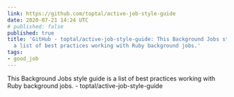 ```yaml
---
link: https://github.com/toptal/active-job-style-guide
date: 2020-07-21 14:24 UTC
# published: false
published: true
title: 'GitHub - toptal/active-job-style-guide: This Background Jobs style guide is
  a list of best practices working with Ruby background jobs.'
tags:
- good_job
---
```


This Background Jobs style guide is a list of best practices working with Ruby background jobs. - toptal/active-job-style-guide
